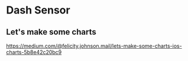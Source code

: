 # Dash Sensor

## Let's make some charts
https://medium.com/@felicity.johnson.mail/lets-make-some-charts-ios-charts-5b8e42c20bc9

